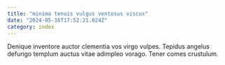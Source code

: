 ```yaml
---
title: "minima tenuis vulgus ventosus viscus"
date: "2024-05-16T17:52:21.024Z"
category: index
---
```

Denique inventore auctor clementia vos virgo vulpes. Tepidus angelus defungo templum auctus vitae adimpleo vorago. Tener comes crustulum.